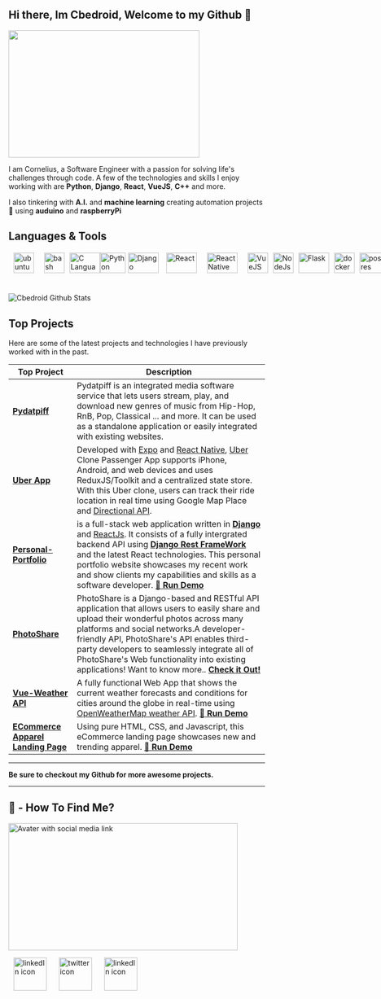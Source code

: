 ## Hi there, Im Cbedroid, Welcome to my Github 👋

<img src="https://user-images.githubusercontent.com/54720725/105557784-0cf66680-5cdb-11eb-84c9-0498e80d2ec7.png" width="375" height="250px">

I am Cornelius, a Software Engineer with a passion for solving life's challenges through code. A few of the technologies and skills I enjoy working with are **Python**, **Django**, **React**, **VueJS**, **C++** and more.

I also tinkering with **A.I.** and **machine learning** creating automation projects :robot:  using  **auduino** and **raspberryPi** 


## Languages & Tools 
<div style="display:flex;justify-content:space-between; margin:20px 0">
	<img title="Ubuntu"   src="https://i.imgur.com/wiYdaql.png" alt="ubuntu"  width="40" height="40" hspace="10"/>
        <img title="Bash"     src="https://i.imgur.com/8ChUMCl.png" alt="bash" width="40" height="40" hspace="10"/>
        <img title="C Languange" src="https://ih1.redbubble.net/image.841964175.7438/flat,750x,075,f-pad,750x1000,f8f8f8.jpg" width="60" height="40"/>
        <img title="Python"  src="https://i.imgur.com/kYqNRW2.png" width="50" height="40"/>
        <img title="Django"  src="https://automationpanda.files.wordpress.com/2017/09/django-logo-negative.png" width="60" height="40" hspace="5"/>
        <img title="React" src="https://cdn.iconscout.com/icon/free/png-512/react-1-282599.png" alt="React" width="60" height="40" hspace="10"/>
	<img title="React Native" src="https://effectussoftware.com/blog/wp-content/uploads/2020/03/react-native_large.jpg" alt="React Native" width="60" height="40" hspace="10"/>
	<img title="VueJS" src="https://vuejs.org/images/logo.png" width="40" height="40" hspace="10"/>
	<img title="NodeJS" src="https://icon-library.com/images/node-js-icon/node-js-icon-8.jpg" alt="NodeJs" width="40" height="40"/>
	<img title="Flask"    src="https://www.pngkey.com/png/detail/98-985032_flask-logo-flask-python-icon.png" width="60" height="40" hspace="10"/>
        <img title="Docker"   src="https://i.imgur.com/O1dfbU2.png" alt="docker" width="40" height="40"/>
        <img title="Postgres" src="https://www.fullstackpython.com/img/logos/postgresql.jpg" alt="postgres" width="60" height="40" hspace="10"/>
        <img title="Mysql"    src="https://i.imgur.com/DG1ai5x.png" alt="mysql"  width="40" height="40" hspace="10"/>
	<img title="Git"      src="https://miro.medium.com/max/3200/1*8fPMdk2Cd5iJQ7dI7jXCbA.jpeg" alt="git"  width="40" height="40" hspace="15"/>
	<img title="HTML,CSS,Javascript" src="https://user-images.githubusercontent.com/30186107/29488525-f55a69d0-84da-11e7-8a39-5476f663b5eb.png" width="100" height="60" hspace="5"/>
 	<img title="Bootstrap" src="https://miro.medium.com/max/1024/0*HHrmGxvASDOUhNc-.png" width="60" height="40"/>
	<img title="TailwindCss" src="https://avatars.githubusercontent.com/u/67109815?s=280&v=4" width="60" height="40" style="background-color:#fff;"/>
	<img title="Sass" src="https://images.iambacon.co.uk/blog/sass.png" alt="mysql" width="60" height="40" hspace="10"/>
	<img title="Jquery" src="https://www.programmingscripts.com/wp-content/uploads/2016/01/jquery-icon.png"  width="60" height="40" hspace="10"/>   
</div>

<div>
<img src="https://github-readme-stats.vercel.app/api?username=cbedroid&show_icons=true&theme=tokyonight"  alt="Cbedroid Github Stats" >
</div>

## Top Projects

Here are some of the latest projects and technologies I have previously worked with in the past.


| Top Project     | Description   |
| ----------------|---------------|
| [**Pydatpiff**](https://github.com/cbedroid/pydatpiff) | Pydatpiff is an integrated media software service that lets users stream, play, and download new genres of music from Hip-Hop, RnB, Pop, Classical ... and more. It can be used as a standalone application or easily integrated with existing websites.
| [**Uber App**](http://github.com/cbedroid/uber-clone)   | Developed with [Expo](https://docs.expo.dev/) and [React Native](https://reactnative.dev/), [Uber](https://apps.apple.com/us/app/uber-request-a-ride/id368677368) Clone Passenger App supports iPhone, Android, and web devices and uses ReduxJS/Toolkit and a centralized state store. With this Uber clone, users can track their ride location in real time using Google Map Place and [Directional API](https://developers.google.com/maps/documentation/directions/get-directions). |
|[**Personal-Portfolio**](https://github.com/cbedroid/personal-portfolio) | is a full-stack web application written in [**Django**](https://www.djangoproject.com/) and [ReactJs](https://reactjs.org). It consists of a fully intergrated backend API using [**Django Rest FrameWork**](https://www.django-rest-framework.org/) and the latest React technologies. This personal portfolio website showcases my recent work and show clients my capabilities and skills as a software developer.  <a href="https://cbedroid-portfolio.vercel.app/" target="_blank"  rel="noopener noreferrer"> :rocket: **Run Demo**</a>  |
| [**PhotoShare**](https://github.com/cbedroid/Photo-Share) | PhotoShare is a Django-based and RESTful API application that allows users to easily share and upload their wonderful photos across many platforms and social networks.A developer-friendly API, PhotoShare's API enables third-party developers to seamlessly integrate all of PhotoShare's Web functionality into existing applications! Want to know more.. [**Check it Out!**](https://github.com/cbedroid/Photo-Share/) |
| [**Vue-Weather API**](https://github.com/cbedroid/vue-weather-app)   |  A fully functional Web App that shows the current weather forecasts and conditions for cities around the globe in real-time using [OpenWeatherMap weather API](https://openweathermap.org/api).  <a href="https://cbedroid.github.io/vue-weather-app/" target="_blank"  rel="noopener noreferrer"> :rocket: **Run Demo**</a>  |
| [**ECommerce Apparel Landing Page**](https://github.com/cbedroid/LandingPage)| Using pure HTML, CSS, and Javascript, this eCommerce landing page showcases new and trending apparel. <a href="https://cbedroid.github.io/LandingPage/" target="_blank" rel="noopener noreferrer">   :rocket: **Run Demo**</a>|
  
---

__Be sure to checkout my Github for more awesome projects.__

---


## 👀 - How To Find Me?
<img src="https://user-images.githubusercontent.com/54720725/105565664-eeea2f80-5cf5-11eb-9294-b7355a0d10a1.png" alt="Avater with social media link" align="center" width="450" height="250" >

<p>
<a title="Cornelius" href="https://www.linkedin.com/in/cornelius-brooks/" target="_blank"> <img src="https://cdn4.iconfinder.com/data/icons/social-media-icons-the-circle-set/48/linkedin_circle-512.png" alt="linkedIn icon" width="65" height=65"  hspace="10"></a>
	<a title="@cbedroid" href="https://www.twitter.com/cbedroid" target="_blank"> <img src="https://cdn3.iconfinder.com/data/icons/social-media-circle/512/circle-twitter-512.png" alt="twitter icon" width="65" height="65"  hspace="10"></a>	
	 <a title="Cornelius" href="https://www.youtube.com/channel/UCGPgoafyqSeEbYLkjvpFlDA" target="_blank"> <img src="https://sdpmanagement.com/images/YouTube.png" alt="linkedIn icon" width="65" height=65"  hspace="10"></a>

</p>

<!--
**cbedroid/cbedroid** is a ✨ _special_ ✨ repository because its `README.md` (this file) appears on your GitHub profile.

Here are some ideas to get you started:

- 🔭 I’m currently working on ...
- 🌱 I’m currently learning 
- 👯 I’m looking to collaborate on ...
- 🤔 I’m looking for help with ...
- 💬 Ask me about ...
- 📫 How to reach me: ...
- 😄 Pronouns: ...
- ⚡ Fun fact: ...
-->
